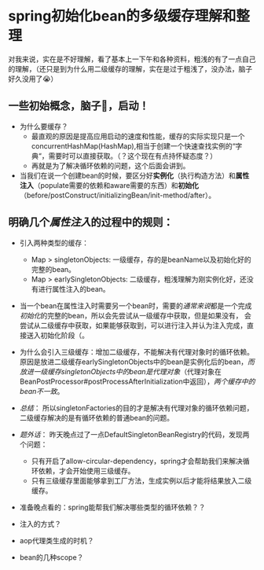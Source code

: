 # spring初始化bean的多级缓存理解和整理
对我来说，实在是不好理解，看了基本上一下午和各种资料，粗浅的有了一点自己的理解，（还只是到为什么用二级缓存的理解，实在是过于粗浅了，没办法，脑子好久没用了😭）

## 一些初始概念，脑子🧠，启动！
- 为什么要缓存？
  - 最直观的原因是提高应用启动的速度和性能，缓存的实际实现只是一个concurrentHashMap(HashMap),相当于创建一个快速查找实例的“字典“，需要时可以直接获取。（？这个现在有点持怀疑态度？）
  - 再就是为了解决循环依赖的问题，这个后面会讲到。
- 当我们在说一个创建bean的时候，要区分好**实例化**（执行构造方法）和**属性注入**（populate需要的依赖和aware需要的东西）和**初始化**（before/postConstruct/initializingBean/init-method/after）。

## 明确几个*属性注入*的过程中的规则：
- 引入两种类型的缓存：
  - Map > singletonObjects: 一级缓存，存的是beanName以及初始化好的完整的bean。
  - Map > earlySingletonObjects: 二级缓存，粗浅理解为刚实例化好，还没有进行属性注入的bean。

- 当一个bean在属性注入时需要另一个bean时，需要的*通常来说*都是一个完成*初始化*的完整的bean，所以会先尝试从一级缓存中获取，但是如果没有，
会尝试从二级缓存中获取，如果能够获取到，可以进行注入并认为注入完成，直接送入初始化阶段（。

- 为什么会引入三级缓存：增加二级缓存，不能解决有代理对象时的循环依赖。
原因是放进二级缓存earlySingletonObjects中的bean是实例化后的bean，*而放进一级缓存singletonObjects中的bean是代理对象*（代理对象在BeanPostProcessor#postProcessAfterInitialization中返回），*两个缓存中的bean不一致*。

- *总结*： 所以singletonFactories的目的才是解决有代理对象的循环依赖问题，二级缓存解决的是有循环依赖的普通bean的问题。
- *题外话*： 昨天晚点过了一点DefaultSingletonBeanRegistry的代码，发现两个问题：
  - 只有开启了allow-circular-dependency，spring才会帮助我们来解决循环依赖，才会开始使用三级缓存。
  - 只有三级缓存里面能够拿到工厂方法，生成实例以后才能将结果放入二级缓存。

- 准备晚点看的：spring能帮我们解决哪些类型的循环依赖？？
- 注入的方式？
- aop代理类生成的时机？
- bean的几种scope？